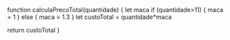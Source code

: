 function calculaPrecoTotal(quantidade) {
let maca 
if (quantidade>11) {
  maca = 1
}
else {
  maca = 1.3
}
let custoTotal = quantidade*maca

return custoTotal
}